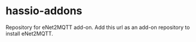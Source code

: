 # hassio-addons
Repository for eNet2MQTT add-on. Add this url as an add-on repository to install eNet2MQTT.
